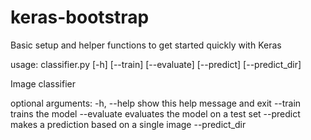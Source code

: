 # keras-bootstrap
Basic setup and helper functions to get started quickly with Keras


usage: classifier.py [-h] [--train] [--evaluate] [--predict] [--predict_dir]

Image classifier

optional arguments:
  -h, --help     show this help message and exit
  --train        trains the model
  --evaluate     evaluates the model on a test set
  --predict      makes a prediction based on a single image
  --predict_dir